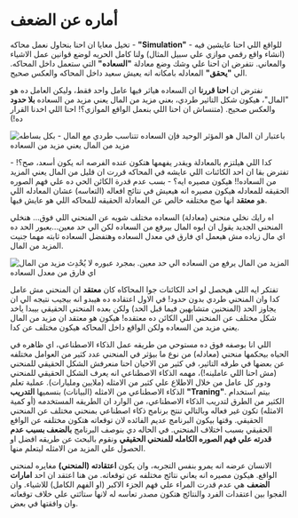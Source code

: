 # أماره عن الضعف 

تخيل معايا ان احنا بنحاول نعمل محاكه - **"Simulation"** - للواقع اللي احنا عايشين فيه (انشاء واقع رقمي موازي علي سبيل المثال) ولنا كامل الحريه لوضع قوانين عمل الاشياء والمعاني. نتفرض ان احنا علي وشك وضع معادلة **"السعاده"** التي ستعمل داخل المحاكه. الي **"يحقق"** المعادله بامكانه انه يعيش سعيد داخل المحاكه والعكس صحيح.


نفترض ان **احنا قررنا** ان السعاده هياثر فيها عامل واحد فقط، وليكن العامل ده هو "المال"، هيكون شكل التاثير طردي، بعني مزيد من المال يعني مزيد من السعاده **بلا حدود** والعكس صحيح. (متنساش ان احنا اللي بنعمل الواقع الموازي؟! احنا اللي اخدنا القرار ده!)

![باعتبار ان المال هو المؤثر الوحيد فإن السعاده تتناسب طردي مع المال - بكل بساطه مزيد من المال يعني مزيد من السعاده](/happiness/v0.png)

كدا اللي هيلتزم بالمعادلة ويقدر يفهمها هتكون عنده الفرصه انه يكون أسعد، صح؟! - تفترض بقا ان احد الكائنات اللي عايشه في المحاكه قررت ان قليل من المال يعني المزيد من السعاده!! هيكون مصيره ايه؟ - بسب عدم قدرة الكائن الحي ده علي فهم الصوره الحقيقه للمعادله هيكون مصيره انه هيعيش في نتائج افعاله (التعاسه) عشان المعادله اللي هو **معتقد** انها صح مختلفه خالص عن المعادلة الحقيقه للمحاكه اللي هو عايش فيها.


اه رايك نخلي منحني (معادلة) السعاده مختلف شويه عن المنحني اللي فوق... هنخلي المنحني الجديد يقول ان ايوه المال بيرفع من السعاده لكن الي حد معين...بعبور الحد ده اي مال زياده مش هيعمل اي فارق في معدل السعاده وهتفضل السعاده ثابته مهما جنيت المزيد من المال.

![المزيد من المال يرفع من السعاده الي حد معين. بمجرد عبوره لا يُحْدِث مزيد من المال اي فارق من معدل السعاده](/happiness/v1.png)

تفتكر ايه اللي هيحصل لو احد الكائنات جوا المحاكاه كان **معتقد** ان المنحني مش عامل كدا وان المنحني طردي بدون حدود! في الاول اعتقاده ده هيبدو انه بيجيب نتيجه الي ان يجاوز الحد (المنحنين متشابهين فيما قبل الحد) ولكن بعده المنحني الحقيقي بيبدا ياخد شكل مختلف عن المنحني اللي الكائن ده معتقده! هيكون هو معتقد ان مزيد من المال يعني مزيد من السعاده ولكن الواقع داخل المحاكه هيكون مختلف عن كدا. 

اللي انا بوصفه فوق ده مستوحي من طريقه عمل الذكاء الاصطناعي، اي ظاهره في الحياه بيحكمها منحني (معادله) من نوع ما بيؤثر في المنحني عدد كثير من العوامل مختلفه عن بعضها في طرقه التاثير، في كثير من الاحيان احنا منعرفش الشكل الحقيقي للمنحني (مش احنا اللي عاملينه!)، مهمه الذكاء الاصطناعي انه يعرف الشكل الحقيقي للمنحني ودور كل عامل من خلال الاطلاع علي كثير من الامثله (ملايين ومليارات). عملية تعلم الذكاء الاصطناعي من الامثله (البيانات) بنسميها **التدريب** **"Traning"**. بيتم استخدام الكثير من الطرق لتدريب الذكاء الاصطناعي، من الوارد ان الطريقه المستخدمه (أو كمية الامثله) تكون غير فعاله وبالتالي تنتج برنامج ذكاء اصطناعي بمنحني مختلف عن المنحني الحقيقي. وقتها بيكون البرنامج عديم الفائده لان توقعاته هتكون مختلفه عن الواقع الحقيقي بسبب اختلاف المنحني. في الحاله دي بنوصف البرنامج **بالضعف بسبب عدم قدرته علي فهم الصوره الكامله للمنحني الحقيقي** ونقوم بالبحث عن طريقه افضل او الحصول علي المزيد من الامثله ليتعلم منها.

الانسان عرضه انه يمرو بنفس التجربه، وان يكون **اعتقادته (المنحني)** مغايره لمنحني الواقع. هيكون مصيره انه يعاني نتائج مختلفه عن توقعاته. من هنا اعتقد ان احد **امارات الضعف** هي عدم قدرت المراء علي فهم الجزء الاكبر (او الفهم الكامل) للاشياء. وان الفجوا بين اعتقدات الفرد والنتائج هتكون مصدر تعاسه له لانها ستائتي علي خلاف توقعاته وان وافقتها في بعض.